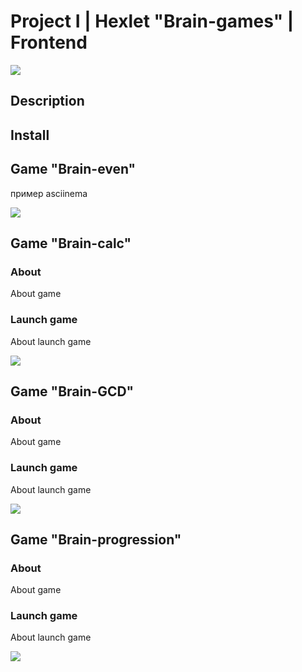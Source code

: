 # Project I | Hexlet "Brain-games" | Frontend

<a href="https://codeclimate.com/github/codeclimate/codeclimate/maintainability"><img src="https://api.codeclimate.com/v1/badges/a99a88d28ad37a79dbf6/maintainability" /></a>

## Description

## Install

## Game "Brain-even"
пример asciinema

<a href="https://asciinema.org/a/OqA8R23NkdokAiXUleqFsO2Fe" target="_blank"><img src="https://asciinema.org/a/OqA8R23NkdokAiXUleqFsO2Fe.svg" /></a>


## Game "Brain-calc"
### About
About game

### Launch game
About launch game

<a href="https://asciinema.org/a/TMjCAFHRzcNehCrhb1cxJmpf5" target="_blank"><img src="https://asciinema.org/a/TMjCAFHRzcNehCrhb1cxJmpf5.svg" /></a>

## Game "Brain-GCD"
### About
About game

### Launch game
About launch game

<a href="https://asciinema.org/a/RxAVNifbQl7GsEJxVlDCDcSDf" target="_blank"><img src="https://asciinema.org/a/RxAVNifbQl7GsEJxVlDCDcSDf.svg" /></a>

## Game "Brain-progression"
### About
About game

### Launch game
About launch game

<a href="https://asciinema.org/a/F1moVTGVfBEaxBBkWvRnVmkqk" target="_blank"><img src="https://asciinema.org/a/F1moVTGVfBEaxBBkWvRnVmkqk.svg" /></a>
